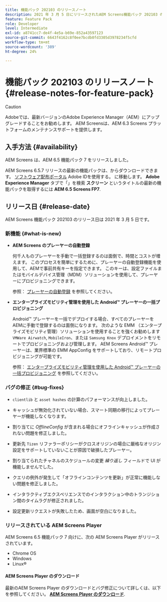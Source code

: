 ```yaml
---
title: 機能パック 202103 のリリースノート
description: 2021 年 3 月 5 日にリリースされたAEM Screens機能パック 202103 の詳細情報。
feature: Feature Pack
role: Developer
level: Intermediate
exl-id: a8741cc7-de4f-4e5a-b69e-852a43597123
source-git-commit: 6643f4162c8f0ee7bcdb0fd3305d3978234f5cfd
workflow-type: tm+mt
source-wordcount: '389'
ht-degree: 24%

---
```


# 機能パック 202103 のリリースノート {#release-notes-for-feature-pack}

>[!CAUTION]
>Adobeでは、最新バージョンのAdobe Experience Manager（AEM）にアップグレードすることをお勧めします。 AEM Screensは、AEM 6.3 Screens プラットフォームのメンテナンスサポートを提供します。

## 入手方法 {#availability}

AEM Screens は、AEM 6.5 機能パック 7 をリリースしました。

AEM Screens 6.5.7 リリースの最新の機能パックは、からダウンロードできます。 [ソフトウェア配布ポータル](https://experience.adobe.com/#/downloads/content/software-distribution/en/aem.html) Adobe IDを使用する。 に移動します。 **Adobe Experience Manager** タブで「」を検索 **スクリーン** というタイトルの最新の機能パックを取得するには **AEM 6.5 Screens FP7**.

## リリース日 {#release-date}

AEM Screens 機能パック 202103 のリリース日は 2021 年 3 月 5 日です。

### 新機能 {#what-is-new}

* **AEM Screens のプレーヤーの自動登録**

  何千人ものプレーヤーを手動で一括登録するのは面倒で、時間とコストが増えます。 このプロセスを簡単にするために、プレーヤーの自動登録機能を使用して、AEMで事前共有キーを指定できます。 このキーは、設定ファイルまたはモバイルデバイス管理（MDM）ソリューションを使用して、プレーヤーにプロビジョニングできます。

  参照： [プレーヤーの自動登録](/help/user-guide/auto-registration-players.md) を参照してください。


* **エンタープライズモビリティ管理を使用した Android™ プレーヤーの一括プロビジョニング**

  Android™ プレーヤーを一括でデプロイする場合、すべてのプレーヤーをAEMに手動で登録するのは面倒になります。 次のような EMM （エンタープライズモビリティ管理）ソリューションを使用することを強くお勧めします `VMWare Airwatch`, `MobileIron`、または `Samsung Knox` デプロイメントをリモートでプロビジョニングおよび管理します。 AEM Screens Android™ プレーヤーは、業界標準の EMM AppConfig をサポートしており、リモートプロビジョニングが可能です。

  参照： [エンタープライズモビリティ管理を使用した Android™ プレーヤーの一括プロビジョニング](/help/user-guide/implementing-android-player.md#implementation) を参照してください。


### バグの修正 {#bug-fixes}

* `clientlib` と `asset hashes` の計算のパフォーマンスが向上しました。

* キャッシュが無効化されていない場合、スマート同期の移行によってプレーヤーが機能しなくなります。

* 割り当てに *OfflineConfig* が含まれる場合にオフラインキャッシュが作成されない問題を修正しました。

* 更新先 `Tizen` リファラーポリシーがクロスオリジンの場合に厳格なオリジン設定をサポートしていないことが原因で破損したプレーヤー。

* 割り当てられたチャネルのスケジュールの変更 *繰り返し* フィールドで UI が機能しませんでした。

* クエリの例外が発生して「オフラインコンテンツを更新」が正常に機能しない問題を修正しました。

* インタラクティブエクスペリエンスでのインタラクション中のトランジション間のタイムラグが修正されました。

* 設定更新リクエストが失敗したため、画面が空白になりました。

### リリースされている AEM Screens Player

AEM Screens 6.5 機能パック 7 向けに、次の AEM Screens Player がリリースされています。

* Chrome OS
* Windows
* Linux®

#### AEM Screens Player のダウンロード 

最新のAEM Screens Player のダウンロードとバグ修正について詳しくは、以下を参照してください。 **[AEM Screens Player のダウンロード](https://download.macromedia.com/screens/index.html)**.
